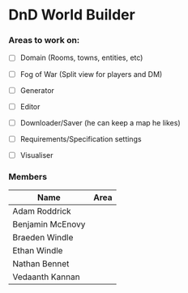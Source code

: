 # DnD World Builder

### Areas to work on:
 - [ ] Domain (Rooms, towns, entities, etc)
 - [ ] Fog of War (Split view for players and DM)
 - [ ] Generator
 - [ ] Editor
 - [ ] Downloader/Saver (he can keep a map he likes) 
 - [ ] Requirements/Specification settings
 - [ ] Visualiser
 

### Members

| Name | Area |
| ------ | ------ |
| Adam Roddrick |        |
| Benjamin McEnovy |        |
| Braeden Windle |        |
| Ethan Windle |        |
| Nathan Bennet |        |
| Vedaanth Kannan |        |

